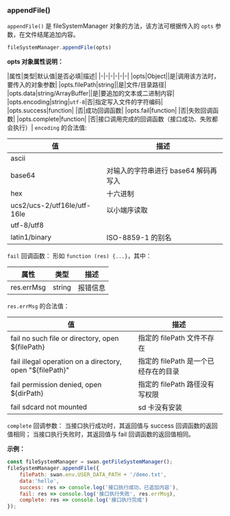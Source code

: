 ### appendFile()

`appendFile()` 是 fileSystemManager 对象的方法，该方法可根据传入的 `opts` 参数，在文件结尾追加内容。

```js
fileSystemManager.appendFile(opts)
```
**opts 对象属性说明：**

|属性|类型|默认值|是否必填|描述|
|-|-|-|-|-|-|
|opts|Object||是|调用该方法时，要传入的对象参数|
|opts.filePath|string||是|文件/目录路径|
|opts.data|string/ArrayBuffer||是|要追加的文本或二进制内容|
|opts.encoding|string|`utf-8`|否|指定写入文件的字符编码|
|opts.success|function| |否|成功回调函数|
|opts.fail|function| |否|失败回调函数|
|opts.complete|function| |否|接口调用完成的回调函数（接口成功、失败都会执行）|
`encoding` 的合法值:

|值|描述|
|-|-|
|ascii| |
|base64|对输入的字符串进行 base64 解码再写入|
|hex|十六进制|
|ucs2/ucs-2/utf16le/utf-16le|以小端序读取|
|utf-8/utf8||
|latin1/binary|ISO-8859-1 的别名|

`fail` 回调函数：
形如 `function (res) {...}`，其中：

|属性|类型|描述|
|-|-|-|
|res.errMsg|string|报错信息 |


`res.errMsg` 的合法值：

| 值                                     | 描述
|-|-|
|fail no such file or directory, open ${filePath}|指定的 filePath 文件不存在
| fail illegal operation on a directory, open "${filePath}"| 指定的 filePath 是一个已经存在的目录
|fail permission denied, open ${dirPath}|指定的 filePath 路径没有写权限
|fail sdcard not mounted|sd 卡没有安装

`complete` 回调参数：
当接口执行成功时，其返回值与 success 回调函数的返回值相同；
当接口执行失败时，其返回值与 fail 回调函数的返回值相同。

**示例：**

```js
const fileSystemManager = swan.getFileSystemManager();
fileSystemManager.appendFile({
    filePath: swan.env.USER_DATA_PATH + '/demo.txt',
    data:'hello',
    success: res => console.log('接口执行成功，已追加内容'),
    fail: res => console.log('接口执行失败', res.errMsg),
    complete: res => console.log('接口执行完成')
});
```